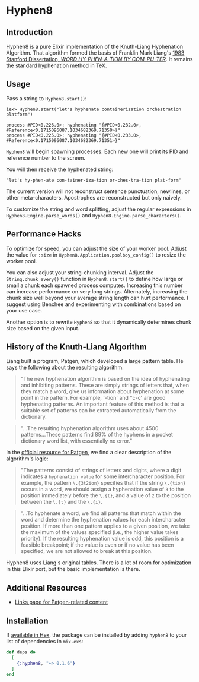# Hyphen8

## Introduction

Hyphen8 is a pure Elixir implementation of the Knuth-Liang Hyphenation Algorithm. That algorithm formed the basis of Franklin Mark Liang's [1983 Stanford Dissertation, _WORD HY-PHEN-A-TION BY COM-PU-TER_](http://www.tug.org/docs/liang/liang-thesis.pdf). It remains the standard hyphenation method in TeX.

## Usage

Pass a string to `Hyphen8.start()`:

```command
iex> Hyphen8.start("let's hyphenate containerization orchestration platform")

process #PID<0.226.0>: hyphenating "{#PID<0.232.0>, #Reference<0.1715096087.1034682369.71350>}"
process #PID<0.225.0>: hyphenating "{#PID<0.233.0>, #Reference<0.1715096087.1034682369.71351>}"

```

`Hyphen8` will begin spawning processes. Each new one will print its PID and reference number to the screen.

You will then receive the hyphenated string:

```
"let's hy-phen-ate con-tainer-iza-tion or-ches-tra-tion plat-form"
```

The current version will not reconstruct sentence punctuation, newlines, or other meta-characters. Apostrophes are reconstructed but only naively.

To customize the string and word splitting, adjust the regular expressions in `Hyphen8.Engine.parse_words()` and `Hyphen8.Engine.parse_characters()`. 

## Performance Hacks

To optimize for speed, you can adjust the size of your worker pool. Adjust the value for `:size` in `Hyphen8.Application.poolboy_config()` to resize the worker pool. 

You can also adjust your string-chunking interval. Adjust the `String.chunk_every()` function in `Hyphen8.start()` to define how large or small a chunk each spawned process computes. Increasing this number can increase performance on very long strings. Alternately, increasing the chunk size well beyond your average string length can hurt performance. I suggest using Benchee and experimenting with combinations based on your use case.

Another option is to rewrite `Hyphen8` so that it dynamically determines chunk size based on the given input.

## History of the Knuth-Liang Algorithm

Liang built a program, Patgen, which developed a large pattern table. He says the following about the resulting algorithm:

> "The new hyphenation algorithm is based on the idea of hyphenating and inhibiting patterns. These are simply strings of letters that, when they match a word, give us information about hyphenation at some point in the pattern. For example, '-tion' and *c-c' are good hyphenating patterns. An important feature of this method is that a suitable set of patterns can be extracted automatically from the dictionary.

>"...The resulting hyphenation algorithm uses about 4500 patterns...These patterns find 89% of the hyphens in a pocket dictionary word list, with essentially no error."

In the [official resource for Patgen](https://www.tug.org/texlive/devsrc/Build/source/texk/web2c/patgen.web), we find a clear description of the algorithm's logic:

>"The patterns consist of strings of letters and digits, where a digit indicates a `hyphenation value` for some intercharacter position.  For example, the pattern `\.{3t2ion}` specifies that if the string `\.{tion}` occurs in a word, we should assign a hyphenation value of `3` to the position immediately before the `\.{t}`, and a value of `2` to the position between the `\.{t}` and the `\.{i}`.

>"...To hyphenate a word, we find all patterns that match within the word and determine the hyphenation values for each intercharacter position.  If more than one pattern applies to a given position, we take the maximum of the values specified (i.e., the higher value takes priority).  If the resulting hyphenation value is odd, this position is a feasible breakpoint; if the value is even or if no value has been specified, we are not allowed to break at this position.

Hyphen8 uses Liang's original tables. There is a lot of room for optimization in this Elixir port, but the basic implementation is there.

## Additional Resources

- [Links page for Patgen-related content](https://www.tug.org/docs/liang/)

## Installation

If [available in Hex](https://hex.pm/docs/publish), the package can be installed
by adding `hyphen8` to your list of dependencies in `mix.exs`:

```elixir
def deps do
  [
    {:hyphen8, "~> 0.1.6"}
  ]
end
```
